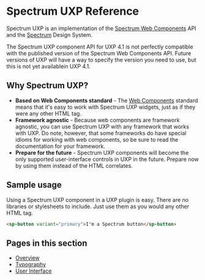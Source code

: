 # Spectrum UXP Reference

Spectrum UXP is an implementation of the [Spectrum Web Components](https://opensource.adobe.com/spectrum-web-components/) API and the [Spectrum](https://spectrum.adobe.com/) Design System.

<InlineAlert variant="warning" slots="text"/>

The Spectrum UXP component API for UXP 4.1 is not perfectly compatible with the published version of the Spectrum Web Components API. Future versions of UXP will have a way to specify the version you need to use, but this is not yet availablein UXP 4.1.

## Why Spectrum UXP?

* **Based on Web Components standard** - The [Web Components](https://developer.mozilla.org/en-US/docs/Web/Web_Components) standard means that it's easy to work with Spectrum UXP widgets, just as if they were any other HTML tag. 
* **Framework agnostic** - Because web components are framework agnostic, you can use Spectrum UXP with any framework that works with UXP. Do note, however, that some frameworks do have special idioms for working with web components, so be sure to read the documentation for your framework.
* **Prepare for the future**  - Spectrum UXP components will become the only supported user-interface controls in UXP in the future. Prepare now by using them instead of the HTML correlates.

## Sample usage

Using a Spectrum UXP component in a UXP plugin is easy. There are no libraries or stylesheets to include. Just use them as you would any other HTML tag.

```html
<sp-button variant="primary">I'm a Spectrum button</sp-button>
```

## Pages in this section
* [Overview](Overview/index.md)
* [Typography](Typography/index.md)
* [User Interface](User%20Interface/index.md)
